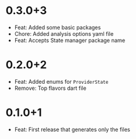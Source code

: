 
# 0.3.0+3

- Feat: Added some basic packages
- Chore: Added analysis options yaml file
- Feat: Accepts State manager package name

# 0.2.0+2

- Feat: Added enums for `ProviderState`
- Remove: Top flavors dart file

# 0.1.0+1

- Feat: First release that generates only the files
